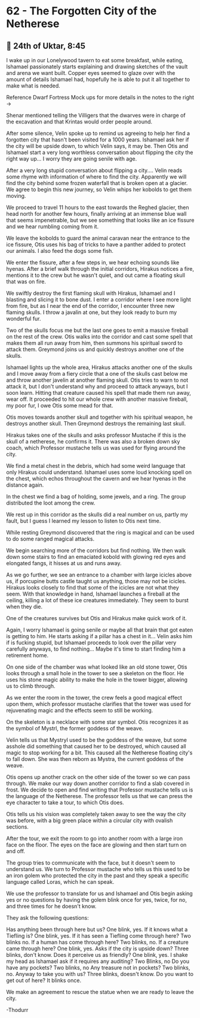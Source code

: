 # 62 - The Forgotten City of the Netherese

## 📅 24th of Uktar, 8:45

I wake up in our Lonelywood tavern to eat some breakfast, while eating, Ishamael passionately starts explaining and drawing sketches of the vault and arena we want built. Copper eyes seemed to glaze over with the amount of details Ishamael had, hopefully he is able to put it all together to make what is needed.

Reference Dwarf Fortress Mock ups for more details in the notes to the right ->

Shenar mentioned telling the Villigers that the dwarves were in charge of the excavation and that Krintas would order people around.

After some silence, Velin spoke up to remind us agreeing to help her find a forgotten city that hasn't been visited for a 1000 years. Ishamael ask her if the city will be upside down, to which Velin says, it may be. Then Otis and Ishamael start a very long worthless conversation about flipping the city the right way up... I worry they are going senile with age.

After a very long stupid conversation about flipping a city.... Velin reads some rhyme with information of where to find the city. Apparently we will find the city behind some frozen waterfall that is broken open at a glacier. We agree to begin this new journey, so Velin whips her kobolds to get them moving.

We proceed to travel 11 hours to the east towards the Reghed glacier, then head north for another few hours, finally arriving at an immense blue wall that seems impenetrable, but we see something that looks like an ice fissure and we hear rumbling coming from it.

We leave the kobolds to guard the animal caravan near the entrance to the ice fissure, Otis uses his bag of tricks to have a panther added to protect our animals. I also feed the dogs some fish.

We enter the fissure, after a few steps in, we hear echoing sounds like hyenas. After a brief walk through the initial corridors, Hirakus notices a fire, mentions it to the crew but he wasn't quiet, and out came a floating skull that was on fire.

We swiftly destroy the first flaming skull with Hirakus, Ishamael and I blasting and slicing it to bone dust. I enter a corridor where I see more light from fire, but as I near the end of the corridor, I encounter three new flaming skulls. I throw a javalin at one, but they look ready to burn my wonderful fur.

Two of the skulls focus me but the last one goes to emit a massive fireball on the rest of the crew. Otis walks into the corridor and cast some spell that makes them all run away from him, then summons his spiritual sword to attack them. Greymond joins us and quickly destroys another one of the skulls.

Ishamael lights up the whole area, Hirakus attacks another one of the skulls and I move away from a fiery circle that a one of the skulls cast below me and throw another javelin at another flaming skull. Otis tries to warn to not attack it, but I don't understand why and proceed to attack anyways, but I soon learn. Hitting that creature caused his spell that made them run away, wear off. It proceeded to hit our whole crew with another massive fireball, my poor fur, I owe Otis some mead for that.

Otis moves towards another skull and together with his spiritual weapon, he destroys another skull. Then Greymond destroys the remaining last skull.

Hirakus takes one of the skulls and asks professor Mustache if this is the skull of a netherese, he confirms it. There was also a broken down sky coach, which Professor mustache tells us was used for flying around the city.

We find a metal chest in the debris, which had some weird language that only Hirakus could understand. Ishamael uses some loud knocking spell on the chest, which echos throughout the cavern and we hear hyenas in the distance again.

In the chest we find a bag of holding, some jewels, and a ring. The group distributed the loot among the crew.

We rest up in this corridor as the skulls did a real number on us, partly my fault, but I guess I learned my lesson to listen to Otis next time.

While resting Greymond discovered that the ring is magical and can be used to do some ranged magical attacks.

We begin searching more of the corridors but find nothing. We then walk down some stairs to find an emaciated kobold with glowing red eyes and elongated fangs, it hisses at us and runs away.

As we go further, we see an entrance to a chamber with large icicles above us, if porcupine butts castle taught us anything, those may not be icicles. Hirakus looks closely to find that some of the icicles are not what they seem. With that knowledge in hand, Ishamael launches a fireball at the ceiling, killing a lot of these ice creatures immediately. They seem to burst when they die.

One of the creatures survives but Otis and Hirakus make quick work of it.

Again, I worry Ishamael is going senile or maybe all that brain that got eaten is getting to him. He starts asking if a pillar has a chest in it... Velin asks him if is fucking stupid, but Ishamael proceeds to look over the pillar very carefully anyways, to find nothing... Maybe it's time to start finding him a retirement home.

On one side of the chamber was what looked like an old stone tower, Otis looks through a small hole in the tower to see a skeleton on the floor. He uses his stone magic ability to make the hole in the tower bigger, allowing us to climb through.

As we enter the room in the tower, the crew feels a good magical effect upon them, which professor mustache clarifies that the tower was used for rejuvenating magic and the effects seem to still be working.

On the skeleton is a necklace with some star symbol. Otis recognizes it as the symbol of Mystrl, the former goddess of the weave.

Velin tells us that Mystryl used to be the goddess of the weave, but some asshole did something that caused her to be destroyed, which caused all magic to stop working for a bit. This caused all the Netherese floating city's to fall down. She was then reborn as Mystra, the current goddess of the weave.

Otis opens up another crack on the other side of the tower so we can pass through. We make our way down another corridor to find a slab covered in frost. We decide to open and find writing that Professor mustache tells us is the language of the Netherese. The professor tells us that we can press the eye character to take a tour, to which Otis does.

Otis tells us his vision was completely taken away to see the way the city was before, with a big green place within a circular city with ovalish sections.

After the tour, we exit the room to go into another room with a large iron face on the floor. The eyes on the face are glowing and then start turn on and off.

The group tries to communicate with the face, but it doesn't seem to understand us. We turn to Professor mustache who tells us this used to be an iron golem who protected the city in the past and they speak a specific language called Loras, which he can speak.

We use the professor to translate for us and Ishamael and Otis begin asking yes or no questions by having the golem blink once for yes, twice, for no, and three times for he doesn't know.

They ask the following questions:

Has anything been through here but us? One blink, yes.
If it knows what a Tiefling is? One blink, yes.
If it has seen a Tiefling come through here? Two blinks no.
If a human has come through here? Two blinks, no.
If a creature came through here? One blink, yes.
Asks if the city is upside down? Three blinks, don't know.
Does it perceive us as friendly? One blink, yes.
I shake my head as Ishamael ask if it requires any auditing? Two Blinks, no
Do you have any pockets? Two blinks, no
Any treasure not in pockets? Two blinks, no.
Anyway to take you with us? Three blinks, doesn't know.
Do you want to get out of here? It blinks once.

We make an agreement to rescue the statue when we are ready to leave the city.

-Thodurr